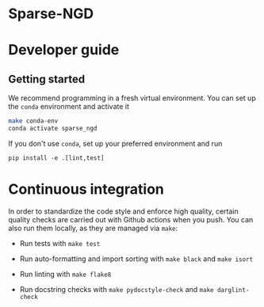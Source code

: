 # Sparse-NGD

# Developer guide

## Getting started

We recommend programming in a fresh virtual environment. You can set up the
`conda` environment and activate it

```bash
make conda-env
conda activate sparse_ngd
```

If you don't use `conda`, set up your preferred environment and run
```
pip install -e .[lint,test]
```

# Continuous integration

In order to standardize the code style and enforce high quality, certain quality
checks are carried out with Github actions when you push. You can also run them
locally, as they are managed via `make`:

- Run tests with `make test`

- Run auto-formatting and import sorting with `make black` and `make isort`

- Run linting with `make flake8`

- Run docstring checks with `make pydocstyle-check` and `make darglint-check`
